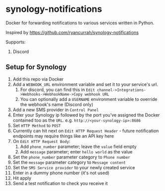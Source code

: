 # synology-notifications
Docker for forwarding notifications to various services written in Python.

Inspired by https://github.com/ryancurrah/synology-notifications

Supports:
1. Discord

## Setup for Synology
1. Add this repo via Docker
1. Add a `WEBHOOK_URL` environment variable and set it to your service's url.
    1. For discord, you can find this in `Edit channel->Integrations->Webhooks->WebhookName->Copy webhook URL`
    1. You can optionally add a `USERNAME` environment variable to override the webhook's name (Discord only)
1. Add a new SMS provider in `Control Panel`
1. Enter your Synology ip followed by the port you've assigned the Docker contained too as the `URL`. e.g. `http://<your-synology-ip>:8686`
1. Set `HTTP Method` to `POST`
1. Currently can hit next on `Edit HTTP Request Header` - future notification endpoints may require things like an API key here
1. On `Edit HTTP Request Body`:
    1. Add `phone_number` parameter; leave the `value` field empty
    1. Add `message` parameter; enter `hello world` as the value
1. Set the `phone_number` parameter category to `Phone number`
1. Set the `message` parameter category to `Message content`
1. Set the `SMS Service provider` to your newly created service
1. Enter in a dummy phone number (it's not used)
1. Hit apply
1. Send a test notification to check you receive it
